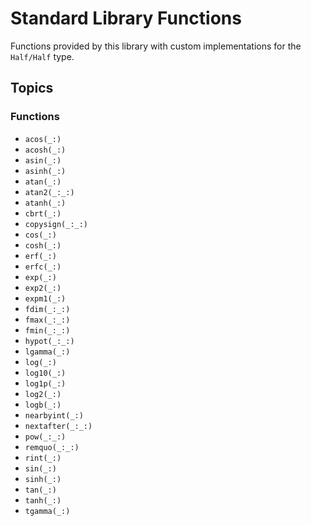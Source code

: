 # Standard Library Functions

Functions provided by this library with custom implementations for the ``Half/Half`` type.

## Topics

### Functions

- ``acos(_:)``
- ``acosh(_:)``
- ``asin(_:)``
- ``asinh(_:)``
- ``atan(_:)``
- ``atan2(_:_:)``
- ``atanh(_:)``
- ``cbrt(_:)``
- ``copysign(_:_:)``
- ``cos(_:)``
- ``cosh(_:)``
- ``erf(_:)``
- ``erfc(_:)``
- ``exp(_:)``
- ``exp2(_:)``
- ``expm1(_:)``
- ``fdim(_:_:)``
- ``fmax(_:_:)``
- ``fmin(_:_:)``
- ``hypot(_:_:)``
- ``lgamma(_:)``
- ``log(_:)``
- ``log10(_:)``
- ``log1p(_:)``
- ``log2(_:)``
- ``logb(_:)``
- ``nearbyint(_:)``
- ``nextafter(_:_:)``
- ``pow(_:_:)``
- ``remquo(_:_:)``
- ``rint(_:)``
- ``sin(_:)``
- ``sinh(_:)``
- ``tan(_:)``
- ``tanh(_:)``
- ``tgamma(_:)``

<!-- Copyright (c) 2023 SomeRandomiOSDev. All Rights Reserved. -->
